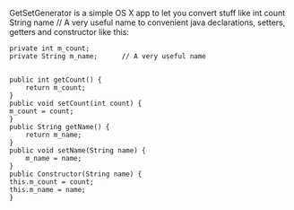 GetSetGenerator is a simple OS X app to let you convert stuff like
    int count
    String name // A very useful name
to convenient java declarations, setters, getters and constructor like this:

    private int m_count;
    private String m_name;		// A very useful name
    
    
    public int getCount() {
        return m_count;
    }
    public void setCount(int count) {
    m_count = count;
    }
    public String getName() {
        return m_name;
    }
    public void setName(String name) {
        m_name = name;
    }
    public Constructor(String name) {
    this.m_count = count;
    this.m_name = name;
    }
